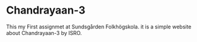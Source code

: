 # Chandrayaan-3

This my First assignmet at Sundsgården Folkhögskola.
it is a simple website about Chandrayaan-3 by ISRO.
